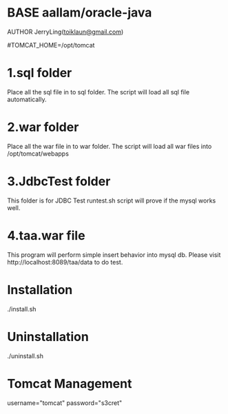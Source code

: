 #  BASE aallam/oracle-java
AUTHOR JerryLing(toiklaun@gmail.com)

#TOMCAT_HOME=/opt/tomcat

#  1.sql folder
Place all the sql file in to sql folder. The script will load all sql file automatically. 
#  2.war folder
Place all the war file in to war folder. The script will load all war files into /opt/tomcat/webapps
#  3.JdbcTest folder
This folder is for JDBC Test
runtest.sh script will prove if the mysql works well.
#  4.taa.war file 
This program will perform simple insert behavior into mysql db. Please visit http://localhost:8089/taa/data to do test.

#  Installation
./install.sh   
#  Uninstallation
./uninstall.sh 

#  Tomcat Management
username="tomcat" 
password="s3cret"



